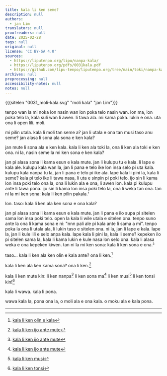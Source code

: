 ```yaml
---
title: kala li ken seme?
description: null
authors:
  - jan Lim
translators: null
proofreaders: null
date: 2025-02-28
tags: null
original: null
license: 'CC BY-SA 4.0'
sources:
  - https://liputenpo.org/lipu/nanpa-kala/
  - https://liputenpo.org/pdfs/0031kala.pdf
  - https://github.com/lipu-tenpo/liputenpo.org/tree/main/toki/nanpa-kala
archives: null
preprocessing: null
accessibility-notes: null
notes: null
---
```


{{{sitelen "0031_moli-kala.svg" "moli kala" "jan Lim"}}}

tenpo wan la
    mi noka lon nasin wan
    lon poka telo nasin wan.
lon ma, lon poka telo la,
             kala suli wan li awen.
                                   li tawa ala.
mi kama poka.
     lukin e ona.
uta ona li open lili.
moli.

mi pilin utala.
kala li moli tan seme a?
jan li utala e ona tan musi taso anu seme?
jan alasa li sona ala sona e ken kala?

jan mute li sona ala e ken kala. kala li ken ala toki la, ona li ken ala toki e ken ona. ni la, nasin seme la mi ken sona e ken kala?

jan pi alasa sona li kama esun e kala mute. jan li kulupu tu e kala. li lape e kala ale. kulupu kala wan la, jan li pana e telo ike lon insa selo pi uta kala. kulupu kala nanpa tu la, jan li pana e telo pi ike ala. lape kala li pini la, kala li seme? kala pi telo ike li tawa nasa, li uta e sinpin pi poki telo. ijo sin li kama lon insa poki telo ona la, ona li lukin ala e ona, li awen lon. kala pi kulupu ante li tawa pona. ijo sin li kama lon insa poki telo la, ona li weka tan ona. tan ni la mi ken sona: kala li ken pilin pakala.¹

lon. taso: kala li ken ala ken sona e ona kala?

jan pi alasa sona li kama esun e kala mute. jan li pana e ilo supa pi sitelen sama lon insa poki telo. open la kala li wile utala e sitelen ona. tenpo suno ante la ona li kama sona e ni: "nnn pali ale pi kala ante li sama a mi". tenpo poka la ona li utala ala, li lukin taso e sitelen ona. ni la, jan li lape e kala. lape la, jan li kule lili e selo anpa kala. lape kala li pini la, kala li seme? kepeken ilo pi sitelen sama la, kala li kama lukin e kule nasa lon selo ona. kala li alasa weka e ona kepeken kiwen. tan ni la mi ken sona: kala li ken sona e ona.²

taso... kala li ken ala ken olin e kala ante?
     ona li ken.[^3]

kala li ken ala ken kama sona?
     ona li ken.[^4]

kala li ken mute kin:
        li ken nanpa[^4]
        li ken sona ma[^4]
        li ken musi[^5]
        li ken tonsi kin![^6]

kala li wawa.
kala li pona.

wawa kala la,
    pona ona la,
o moli ala
    e ona kala.
o moku ala
    e kala pona.

--- 

[^1]: [kala li ken pilin pakala](doi.org/bcsjxn)
[^2]: [kala li ken sona e ona](doi.org/grq59v)
[^3]: [kala li ken olin e kala](doi.org/gnvpm7)
[^4]: [kala li ken ijo ante mute](doi.org/gr9kfj)
[^5]: [kala li ken musi](doi.org/n66m)
[^6]: [kala li ken tonsi](doi.org/n66b)